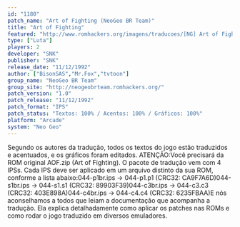 ```yaml
---
id: "1180"
patch_name: "Art of Fighting (NeoGeo BR Team)"
title: "Art of Fighting"
featured: "http://www.romhackers.org/imagens/traducoes/[NG] Art of Fighting - NeoGeo BR Team - 1.png"
type: ["Luta"]
players: 2
developer: "SNK"
publisher: "SNK"
release_date: "11/12/1992"
author: ["BisonSAS","Mr.Fox","tvtoon"]
group_name: "NeoGeo BR Team"
group_site: "http://neogeobrteam.romhackers.org/"
patch_version: "1.0"
patch_release: "11/12/1992"
patch_format: "IPS"
patch_status: "Textos: 100% / Acentos: 100% / Gráficos: 100%"
platform: "Arcade"
system: "Neo Geo"
---
```


Segundo os autores da tradução, todos os textos do jogo estão traduzidos e acentuados, e os gráficos foram editados. ATENÇÃO:Você precisará da ROM original AOF.zip (Art of Fighting). O pacote de tradução vem com 4 IPSs. Cada IPS deve ser aplicado em um arquivo distinto da sua ROM, conforme a lista abaixo:044-p1br.ips -> 044-p1.p1 (CRC32: CA9F7A6D)044-s1br.ips -> 044-s1.s1 (CRC32: 89903F39)044-c3br.ips -> 044-c3.c3 (CRC32: 403E898A)044-c4br.ips -> 044-c4.c4 (CRC32: 6235FBAA)E nós aconselhamos a todos que leiam a documentação que acompanha a tradução. Ela explica detalhadamente como aplicar os patches nas ROMs e como rodar o jogo traduzido em diversos emuladores.
